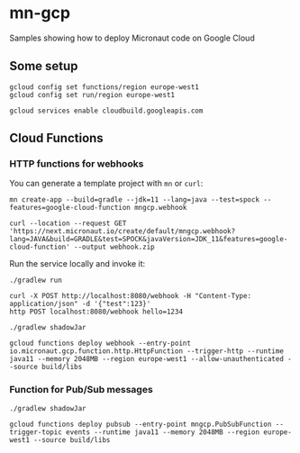 # mn-gcp

Samples showing how to deploy Micronaut code on Google Cloud

## Some setup

```
gcloud config set functions/region europe-west1
gcloud config set run/region europe-west1

gcloud services enable cloudbuild.googleapis.com
```

## Cloud Functions

### HTTP functions for webhooks

You can generate a template project with `mn` or `curl`:

```
mn create-app --build=gradle --jdk=11 --lang=java --test=spock --features=google-cloud-function mngcp.webhook

curl --location --request GET 'https://next.micronaut.io/create/default/mngcp.webhook?lang=JAVA&build=GRADLE&test=SPOCK&javaVersion=JDK_11&features=google-cloud-function' --output webhook.zip
```

Run the service locally and invoke it:

```
./gradlew run

curl -X POST http://localhost:8080/webhook -H "Content-Type: application/json" -d '{"test":123}'
http POST localhost:8080/webhook hello=1234
```

```
./gradlew shadowJar

gcloud functions deploy webhook --entry-point io.micronaut.gcp.function.http.HttpFunction --trigger-http --runtime java11 --memory 2048MB --region europe-west1 --allow-unauthenticated --source build/libs 
```

### Function for Pub/Sub messages

```
./gradlew shadowJar

gcloud functions deploy pubsub --entry-point mngcp.PubSubFunction --trigger-topic events --runtime java11 --memory 2048MB --region europe-west1 --source build/libs 
```